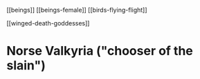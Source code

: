 [[beings]]
[[beings-female]]
[[birds-flying-flight]]

[[winged-death-goddesses]]

# Norse Valkyria ("chooser of the slain")
